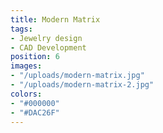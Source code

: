 ```yaml
---
title: Modern Matrix
tags:
- Jewelry design
- CAD Development
position: 6
images:
- "/uploads/modern-matrix.jpg"
- "/uploads/modern-matrix-2.jpg"
colors:
- "#000000"
- "#DAC26F"
---
```


